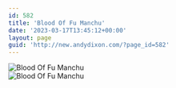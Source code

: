 ```yaml
---
id: 582
title: 'Blood Of Fu Manchu'
date: '2023-03-17T13:45:12+00:00'
layout: page
guid: 'http://new.andydixon.com/?page_id=582'
---
```


![Blood Of Fu Manchu](https://i0.wp.com/assets.g8x2.ldn.idrivee2-23.com/posters/Blood%20Of%20Fu%20Manchu%2001.jpg?w=1200&ssl=1 "Blood Of Fu Manchu")  
![Blood Of Fu Manchu](https://i0.wp.com/assets.g8x2.ldn.idrivee2-23.com/posters/Blood%20Of%20Fu%20Manchu%2002.jpg?w=1200&ssl=1 "Blood Of Fu Manchu")